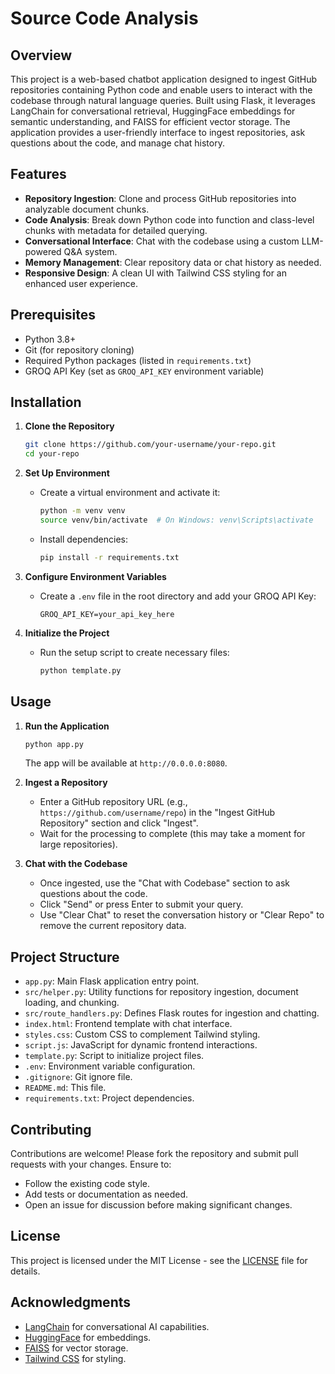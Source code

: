 # Source Code Analysis

## Overview
This project is a web-based chatbot application designed to ingest GitHub repositories containing Python code and enable users to interact with the codebase through natural language queries. Built using Flask, it leverages LangChain for conversational retrieval, HuggingFace embeddings for semantic understanding, and FAISS for efficient vector storage. The application provides a user-friendly interface to ingest repositories, ask questions about the code, and manage chat history.

## Features
- **Repository Ingestion**: Clone and process GitHub repositories into analyzable document chunks.
- **Code Analysis**: Break down Python code into function and class-level chunks with metadata for detailed querying.
- **Conversational Interface**: Chat with the codebase using a custom LLM-powered Q&A system.
- **Memory Management**: Clear repository data or chat history as needed.
- **Responsive Design**: A clean UI with Tailwind CSS styling for an enhanced user experience.

## Prerequisites
- Python 3.8+
- Git (for repository cloning)
- Required Python packages (listed in `requirements.txt`)
- GROQ API Key (set as `GROQ_API_KEY` environment variable)

## Installation

1. **Clone the Repository**
   ```bash
   git clone https://github.com/your-username/your-repo.git
   cd your-repo
   ```

2. **Set Up Environment**
   - Create a virtual environment and activate it:
     ```bash
     python -m venv venv
     source venv/bin/activate  # On Windows: venv\Scripts\activate
     ```
   - Install dependencies:
     ```bash
     pip install -r requirements.txt
     ```

3. **Configure Environment Variables**
   - Create a `.env` file in the root directory and add your GROQ API Key:
     ```
     GROQ_API_KEY=your_api_key_here
     ```

4. **Initialize the Project**
   - Run the setup script to create necessary files:
     ```bash
     python template.py
     ```

## Usage

1. **Run the Application**
   ```bash
   python app.py
   ```
   The app will be available at `http://0.0.0.0:8080`.

2. **Ingest a Repository**
   - Enter a GitHub repository URL (e.g., `https://github.com/username/repo`) in the "Ingest GitHub Repository" section and click "Ingest".
   - Wait for the processing to complete (this may take a moment for large repositories).

3. **Chat with the Codebase**
   - Once ingested, use the "Chat with Codebase" section to ask questions about the code.
   - Click "Send" or press Enter to submit your query.
   - Use "Clear Chat" to reset the conversation history or "Clear Repo" to remove the current repository data.

## Project Structure
- `app.py`: Main Flask application entry point.
- `src/helper.py`: Utility functions for repository ingestion, document loading, and chunking.
- `src/route_handlers.py`: Defines Flask routes for ingestion and chatting.
- `index.html`: Frontend template with chat interface.
- `styles.css`: Custom CSS to complement Tailwind styling.
- `script.js`: JavaScript for dynamic frontend interactions.
- `template.py`: Script to initialize project files.
- `.env`: Environment variable configuration.
- `.gitignore`: Git ignore file.
- `README.md`: This file.
- `requirements.txt`: Project dependencies.

## Contributing
Contributions are welcome! Please fork the repository and submit pull requests with your changes. Ensure to:
- Follow the existing code style.
- Add tests or documentation as needed.
- Open an issue for discussion before making significant changes.

## License
This project is licensed under the MIT License - see the [LICENSE](LICENSE) file for details.

## Acknowledgments
- [LangChain](https://python.langchain.com/) for conversational AI capabilities.
- [HuggingFace](https://huggingface.co/) for embeddings.
- [FAISS](https://github.com/facebookresearch/faiss) for vector storage.
- [Tailwind CSS](https://tailwindcss.com/) for styling.